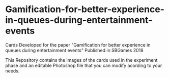 # Gamification-for-better-experience-in-queues-during-entertainment-events
Cards Developed for the paper "Gamification for better experience in queues during entertainment events" Published in SBGames 2018

This Repository contains the images of the cards used in the experiment phase and an editable Photoshop file that you can modify acording to your needs.
